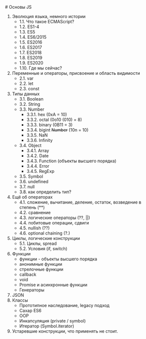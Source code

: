 # Основы JS

1. Эволюция языка, немного истории
    - 1.1. Что такое ECMAScript?
    - 1.2. ES1-4
    - 1.3. ES5
    - 1.4. ES6/2015
    - 1.5. ES2016
    - 1.6. ES2017
    - 1.7. ES2018
    - 1.8. ES2019
    - 1.9. ES2020
    - 1.10. Где мы сейчас?
2. Переменные и операторы, присвоение и область видимости
    - 2.1. var 
    - 2.2. let
    - 2.3. const 
3. Типы данных
    - 3.1. Boolean
    - 3.2. String
    - 3.3. Number
        - 3.3.1. hex (0xA = 10)
        - 3.3.2. octal (0o10 (010) = 8)
        - 3.3.3. binary (0B11 = 3)
        - 3.3.4. bigint ~~Number~~ (10n = 10)
        - 3.3.5. NaN
        - 3.3.6. Infinity
    - 3.4. Object
        - 3.4.1. Array
        - 3.4.2. Date
        - 3.4.3. Function (объекты высшего порядка)
        - 3.4.4. Error
        - 3.4.5. RegExp
    - 3.5. Symbol
    - 3.6. undefined
    - 3.7. null
    - 3.8. как определить тип?
4. Ещё об операторах
    - 4.1. сложение, вычитание, деление, остаток, возведение в степень (**)
    - 4.2. сравнение
    - 4.3. логические операторы (??, ||)
    - 4.4. побитовые операции, сдвиги
    - 4.5. nullish (??)
    - 4.6. optional chaining (?.)
5. Циклы, логические конструкции
    - 5.1. Циклы, spread
    - 5.2. Условия (if, switch)
4. Функции
    - функции - объекты высшего порядка
    - анонимные функции
    - стрелочные функции
    - callback
    - void
    - Promise и асинхронные функции
    - Генераторы
5. JSON
6. Классы
    - Прототипное наследование, legacy подход
    - Сахар ES6
    - OOP
    - Инкапсуляция (private / symbol)
    - Итератор (Symbol.iterator)
7. Устаревшие конструкции, что применять не стоит.

